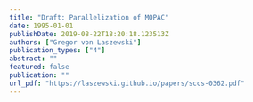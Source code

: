```yaml
---
title: "Draft: Parallelization of MOPAC"
date: 1995-01-01
publishDate: 2019-08-22T18:20:18.123513Z
authors: ["Gregor von Laszewski"]
publication_types: ["4"]
abstract: ""
featured: false
publication: ""
url_pdf: "https://laszewski.github.io/papers/sccs-0362.pdf"
---
```


